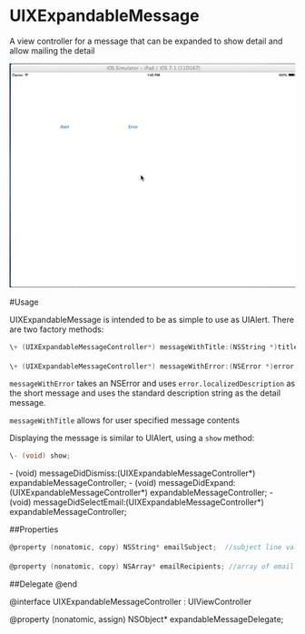 UIXExpandableMessage
====================

A view controller for a message that can be expanded to show detail and allow mailing the detail

![UIXExpandableMessage GIF](UIXExpandableMessage.gif)

#Usage

UIXExpandableMessage is intended to be as simple to use as UIAlert.  There are two factory methods:

```objectivec
\+ (UIXExpandableMessageController*) messageWithTitle:(NSString *)title shortMessage:(NSString *)message detail:(NSString*) detail;

\+ (UIXExpandableMessageController*) messageWithError:(NSError *)error additionalDetail:(NSString*) detail;
```

`messageWithError` takes an NSError and uses `error.localizedDescription` as the short message and uses the standard description string as the detail message.

`messageWithTitle` allows for user specified message contents

Displaying the message is similar to UIAlert, using a `show` method:

```objectivec
\- (void) show;
```

\- (void) messageDidDismiss:(UIXExpandableMessageController*) expandableMessageController;
\- (void) messageDidExpand:(UIXExpandableMessageController*) expandableMessageController;
\- (void) messageDidSelectEmail:(UIXExpandableMessageController*) expandableMessageController;

##Properties

```objectivec
@property (nonatomic, copy) NSString* emailSubject;  //subject line value for email sent from UIXExpandableMessage

@property (nonatomic, copy) NSArray* emailRecipients; //array of email address to send the email to (the "To" receipents)
```

##Delegate
@end

@interface UIXExpandableMessageController : UIViewController <MFMailComposeViewControllerDelegate>


@property (nonatomic, assign) NSObject<UIXExpandableMessageViewDelegate>* expandableMessageDelegate;

